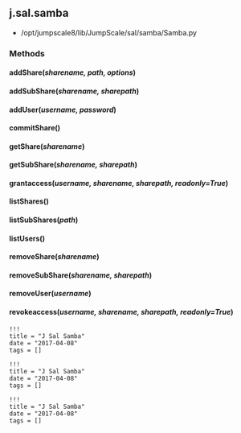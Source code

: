<!-- toc -->
## j.sal.samba

- /opt/jumpscale8/lib/JumpScale/sal/samba/Samba.py

### Methods

#### addShare(*sharename, path, options*) 

#### addSubShare(*sharename, sharepath*) 

#### addUser(*username, password*) 

#### commitShare() 

#### getShare(*sharename*) 

#### getSubShare(*sharename, sharepath*) 

#### grantaccess(*username, sharename, sharepath, readonly=True*) 

#### listShares() 

#### listSubShares(*path*) 

#### listUsers() 

#### removeShare(*sharename*) 

#### removeSubShare(*sharename, sharepath*) 

#### removeUser(*username*) 

#### revokeaccess(*username, sharename, sharepath, readonly=True*) 


```
!!!
title = "J Sal Samba"
date = "2017-04-08"
tags = []
```

```
!!!
title = "J Sal Samba"
date = "2017-04-08"
tags = []
```

```
!!!
title = "J Sal Samba"
date = "2017-04-08"
tags = []
```
